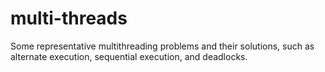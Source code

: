# multi-threads
Some representative multithreading problems and their solutions, such as alternate execution, sequential execution, and deadlocks.